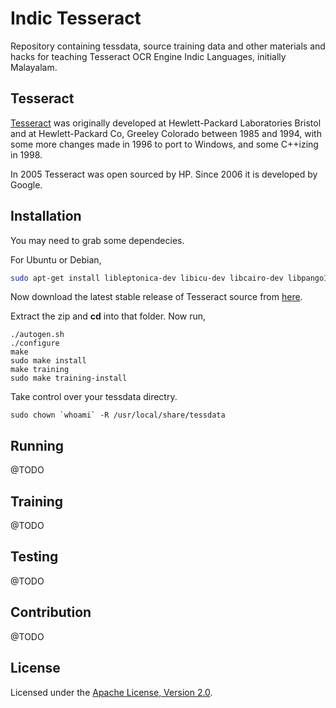 # Indic Tesseract
Repository containing tessdata, source training data and other materials and hacks for teaching Tesseract OCR Engine Indic Languages, initially Malayalam.

## Tesseract
[Tesseract](https://github.com/tesseract-ocr/tesseract) was originally developed at Hewlett-Packard Laboratories Bristol and at Hewlett-Packard Co, Greeley Colorado between 1985 and 1994, with some more changes made in 1996 to port to Windows, and some C++izing in 1998.

In 2005 Tesseract was open sourced by HP. Since 2006 it is developed by Google.

## Installation
You may need to grab some dependecies.

For Ubuntu or Debian,
```bash
sudo apt-get install libleptonica-dev libicu-dev libcairo-dev libpango1.0-dev automake libtool
```
Now download the latest stable release of Tesseract source from [here](https://github.com/tesseract-ocr/tesseract/archive/3.04.01.zip).

Extract the zip and **cd** into that folder. Now run,
```
./autogen.sh
./configure
make
sudo make install
make training
sudo make training-install
```
Take control over your tessdata directry.
```
sudo chown `whoami` -R /usr/local/share/tessdata
```
## Running
@TODO
## Training
@TODO
## Testing
@TODO
## Contribution
@TODO
## License
Licensed under the [Apache License, Version 2.0](http://www.apache.org/licenses/LICENSE-2.0).
